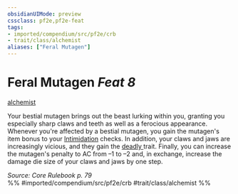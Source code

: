 ```yaml
---
obsidianUIMode: preview
cssclass: pf2e,pf2e-feat
tags:
- imported/compendium/src/pf2e/crb
- trait/class/alchemist
aliases: ["Feral Mutagen"]
---
```

# Feral Mutagen  *Feat 8*  
[alchemist](rules/traits/alchemist.md)  


Your bestial mutagen brings out the beast lurking within you, granting you especially sharp claws and teeth as well as a ferocious appearance. Whenever you're affected by a bestial mutagen, you gain the mutagen's item bonus to your [Intimidation](../skills.md#Intimidation) checks. In addition, your claws and jaws are increasingly vicious, and they gain the [deadly <d10>](deadly.md) trait. Finally, you can increase the mutagen's penalty to AC from –1 to –2 and, in exchange, increase the damage die size of your claws and jaws by one step.

*Source: Core Rulebook p. 79*  
%% #imported/compendium/src/pf2e/crb #trait/class/alchemist %%